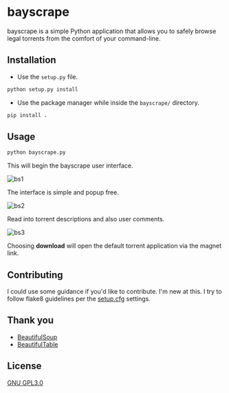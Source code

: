 # bayscrape
bayscrape is a simple Python application that allows you to safely browse legal  torrents from the comfort of your command-line.

## Installation
* Use the `setup.py` file.

```bash
python setup.py install
```

* Use the package manager while inside the  `bayscrape/` directory.

```bash
pip install .
```

## Usage

```bash
python bayscrape.py
```

This will begin the bayscrape user interface.

![bs1](https://i.imgur.com/uhIptOT.png)

The interface is simple and popup free.

![bs2](https://i.imgur.com/XqAiVsT.png)

Read into torrent descriptions and also user comments.

![bs3](https://i.imgur.com/Ex70SVu.png)

Choosing **download** will open the default torrent application via the magnet link.

## Contributing

I could use some guidance if you'd like to contribute. I'm new at this. I try to follow flake8 guidelines per the [setup.cfg](https://github.com/mattshu/bayscrape/blob/main/setup.cfg) settings.

## Thank you

* [BeautifulSoup](https://pypi.org/project/beautifulsoup4/)
* [BeautifulTable](https://github.com/pri22296/beautifultable)

## License
[GNU GPL3.0](https://choosealicense.com/licenses/gpl-3.0/)
